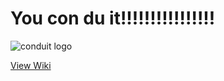 # You con du it!!!!!!!!!!!!!!!!

![conduit logo](https://relayfm.s3.amazonaws.com/uploads/broadcast/image_3x/62/conduit_artwork.png)


[View Wiki](https://github.com/kjaymiller/ConduitJapes/wiki/Is-this-the-secret-project%3F)
